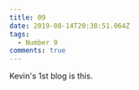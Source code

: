 ```yaml
---
title: 09
date: 2019-08-14T20:38:51.064Z
tags:
  - Number 9
comments: true
---
```

Kevin's 1st blog is this.
